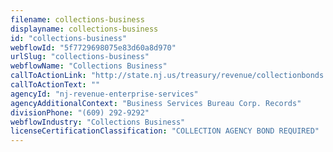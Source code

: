 ```yaml
---
filename: collections-business
displayname: collections-business
id: "collections-business"
webflowId: "5f7729698075e83d60a8d970"
urlSlug: "collections-business"
webflowName: "Collections Business"
callToActionLink: "http://state.nj.us/treasury/revenue/collectionbonds.pdf"
callToActionText: ""
agencyId: "nj-revenue-enterprise-services"
agencyAdditionalContext: "Business Services Bureau Corp. Records"
divisionPhone: "(609) 292-9292"
webflowIndustry: "Collections Business"
licenseCertificationClassification: "COLLECTION AGENCY BOND REQUIRED"
---
```

